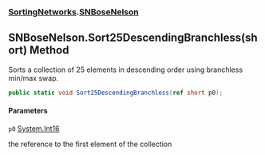 ### [SortingNetworks](SortingNetworks.md 'SortingNetworks').[SNBoseNelson](SortingNetworks.SNBoseNelson.md 'SortingNetworks.SNBoseNelson')

## SNBoseNelson.Sort25DescendingBranchless(short) Method

Sorts a collection of 25 elements in descending order using branchless min/max swap.

```csharp
public static void Sort25DescendingBranchless(ref short p0);
```
#### Parameters

<a name='SortingNetworks.SNBoseNelson.Sort25DescendingBranchless(short).p0'></a>

`p0` [System.Int16](https://docs.microsoft.com/en-us/dotnet/api/System.Int16 'System.Int16')

the reference to the first element of the collection